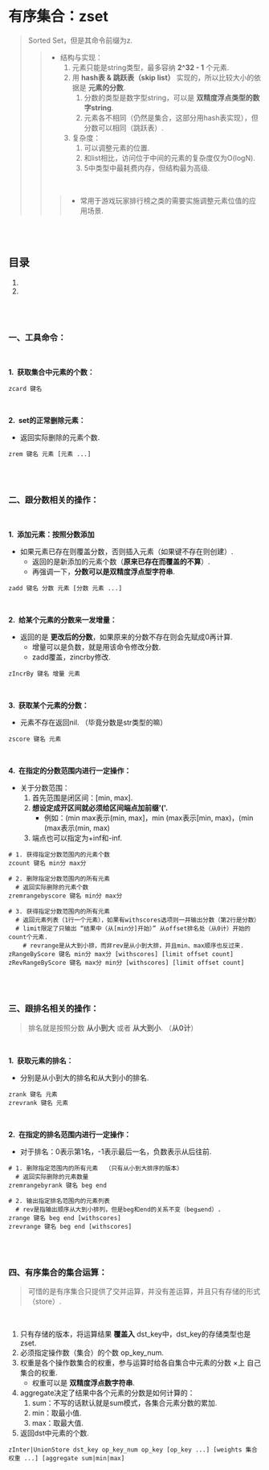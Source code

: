 # 有序集合：zset
> Sorted Set，但是其命令前缀为z.
>
>> - 结构与实现：
>>    1. 元素只能是string类型，最多容纳 **2^32 - 1** 个元素.
>>    2. 用 **hash表 & 跳跃表（skip list）** 实现的，所以比较大小的依据是 **元素的分数**.
>>       1. 分数的类型是数字型string，可以是 **双精度浮点类型的数字string**.
>>       2. 元素各不相同（仍然是集合，这部分用hash表实现），但分数可以相同（跳跃表）.
>>    3. 复杂度：
>>       1. 可以调整元素的位置.
>>       2. 和list相比，访问位于中间的元素的复杂度仅为O(logN).
>>       3. 5中类型中最耗费内存，但结构最为高级.
>>
>> <br>
>>
>>> - 常用于游戏玩家排行榜之类的需要实施调整元素位值的应用场景.

<br><br>

## 目录

1. []()
2. []()

<br><br>

### 一、工具命令：

<br>

**1.&nbsp; 获取集合中元素的个数：**

```Shell
zcard 键名
```

<br>

**2.&nbsp; set的正常删除元素：**

- 返回实际删除的元素个数.

```Shell
zrem 键名 元素 [元素 ...]
```

<br><br>

### 二、跟分数相关的操作：

<br>

**1.&nbsp; 添加元素：按照分数添加**

- 如果元素已存在则覆盖分数，否则插入元素（如果键不存在则创建）.
   - 返回的是新添加的元素个数（**原来已存在而覆盖的不算**）.
   - 再强调一下，**分数可以是双精度浮点型字符串**.

```Shell
zadd 键名 分数 元素 [分数 元素 ...]
```

<br>

**2.&nbsp; 给某个元素的分数来一发增量：**

- 返回的是 **更改后的分数**，如果原来的分数不存在则会先赋成0再计算.
   - 增量可以是负数，就是用该命令修改分数.
   - zadd覆盖，zincrby修改.

```Shell
zIncrBy 键名 增量 元素
```

<br>

**3.&nbsp; 获取某个元素的分数：**

- 元素不存在返回nil. （毕竟分数是str类型的嘛）

```Shell
zscore 键名 元素
```

<br>

**4.&nbsp; 在指定的分数范围内进行一定操作：**

- 关于分数范围：
   1. 首先范围是闭区间：[min, max].
   2. **想设定成开区间就必须给区间端点加前缀'('.**
      - 例如：(min max表示(min, max]，min (max表示[min, max)，(min (max表示(min, max)
   3. 端点也可以指定为+inf和-inf.

```Shell
# 1. 获得指定分数范围内的元素个数
zcount 键名 min分 max分

# 2. 删除指定分数范围内的所有元素
  # 返回实际删除的元素个数
zremrangebyscore 键名 min分 max分

# 3. 获得指定分数范围内的所有元素
  # 返回元素列表（1行一个元素），如果有withscores选项则一并输出分数（第2行是分数）
  # limit限定了只输出 “结果中（从[min分]开始）” 从offset排名处（从0计）开始的count个元素.
    # revrange是从大到小排，而非rev是从小到大排，并且min、max顺序也反过来.
zRangeByScore 键名 min分 max分 [withscores] [limit offset count]
zRevRangeByScore 键名 max分 min分 [withscores] [limit offset count]
```

<br><br>

### 三、跟排名相关的操作：
> 排名就是按照分数 **从小到大** 或者 **从大到小**. （**从0计**）

<br>

**1.&nbsp; 获取元素的排名：**

- 分别是从小到大的排名和从大到小的排名.

```Shell
zrank 键名 元素
zrevrank 键名 元素
```

<br>

**2.&nbsp; 在指定的排名范围内进行一定操作：**

- 对于排名：0表示第1名，-1表示最后一名，负数表示从后往前.

```Shell
# 1. 删除指定范围内的所有元素  （只有从小到大排序的版本）
  # 返回实际删除的元素数量
zremrangebyrank 键名 beg end

# 2. 输出指定排名范围内的元素列表
  # rev是指输出顺序从大到小排列，但是beg和end的关系不变（beg≤end）.
zrange 键名 beg end [withscores]
zrevrange 键名 beg end [withscores]
```

<br><br>

### 四、有序集合的集合运算：
> 可惜的是有序集合只提供了交并运算，并没有差运算，并且只有存储的形式（store）.

<br>

1. 只有存储的版本，将运算结果 **覆盖入** dst_key中，dst_key的存储类型也是 zset.
2. 必须指定操作数（集合）的个数 op_key_num.
3. 权重是各个操作数集合的权重，参与运算时给各自集合中元素的分数 ×上 自己集合的权重.
   - 权重可以是 **双精度浮点数字符串**.
4. aggregate决定了结果中各个元素的分数是如何计算的：
   1. sum：不写的话默认就是sum模式，各集合元素分数的累加.
   2. min：取最小值.
   3. max：取最大值.
5. 返回dst中元素的个数.

```Shell
zInter|UnionStore dst_key op_key_num op_key [op_key ...] [weights 集合权重 ...] [aggregate sum|min|max]
```
